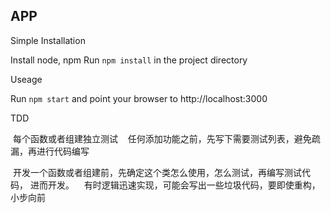 
## APP ##

Simple Installation

  Install node, npm
  Run `npm install` in the project directory
  
Useage

  Run `npm start` and point your browser to http://localhost:3000

TDD
  
  每个函数或者组建独立测试
  
  任何添加功能之前，先写下需要测试列表，避免疏漏，再进行代码编写
  
  开发一个函数或者组建前，先确定这个类怎么使用，怎么测试，再编写测试代码， 进而开发。
  
  有时逻辑迅速实现，可能会写出一些垃圾代码，要即使重构，小步向前
